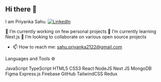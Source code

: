 ## Hi there 👋
I am Priyanka Sahu.
[![LinkedIn](https://img.shields.io/badge/linkedin-%230077B5.svg?style=for-the-badge&logo=linkedin&logoColor=white)]([https://www.linkedin.com/in/belvinbenny/](https://www.linkedin.com/in/priyanka-sahu-444a21242/))


🔭 I’m currently working on few personal projects
🌱 I’m currently learning Next.js
👯 I’m looking to collaborate on various open source projects
- 📫 How to reach me: sahu.priyanka2122@gmail.com


Languages and Tools ⚙️

JavaScript TypeScript HTML5 CSS3 React NodeJS Next JS MongoDB Figma Express.js Firebase GitHub TailwindCSS Redux

